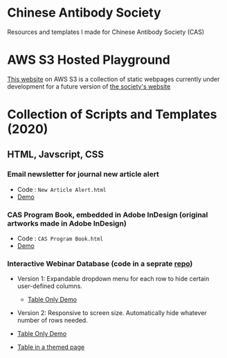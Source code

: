 # Chinese Antibody Society
Resources and templates I made for Chinese Antibody Society (CAS)

# AWS S3 Hosted Playground 

[This website](http://chineseantibody-dev.org/) on AWS S3 is a collection of static webpages currently under development for a future version of [the society's website](https://chineseantibody.org/)

# Collection of Scripts and Templates (2020)

## HTML, Javscript, CSS

### Email newsletter for journal new article alert

 - Code : `New Article Alert.html`
 - [Demo](https://xinyu-dev.github.io/cas/New%20Article%20Alert.html)

### CAS Program Book, embedded in Adobe InDesign (original artworks made in Adobe InDesign)

 - Code : `CAS Program Book.html`
 - [Demo](https://xinyu-dev.github.io/cas//CAS%20Program%20Book.html)

### Interactive Webinar Database (code in a seprate [repo](https://github.com/xinyu-dev/interactive-datatable))
 - Version 1: Expandable dropdown menu for each row to hide certain user-defined columns.
   - [Table Only Demo](https://xinyu-dev.github.io/interactive-datatable/webinar_v1.html)

  - Version 2: Responsive to screen size. Automatically hide whatever number of rows needed. 
   - [Table Only Demo](https://xinyu-dev.github.io/interactive-datatable/webinar_v2.html) 
   - [Table in a themed page](http://chineseantibody-dev.org/webinar-test.html)
      
      
